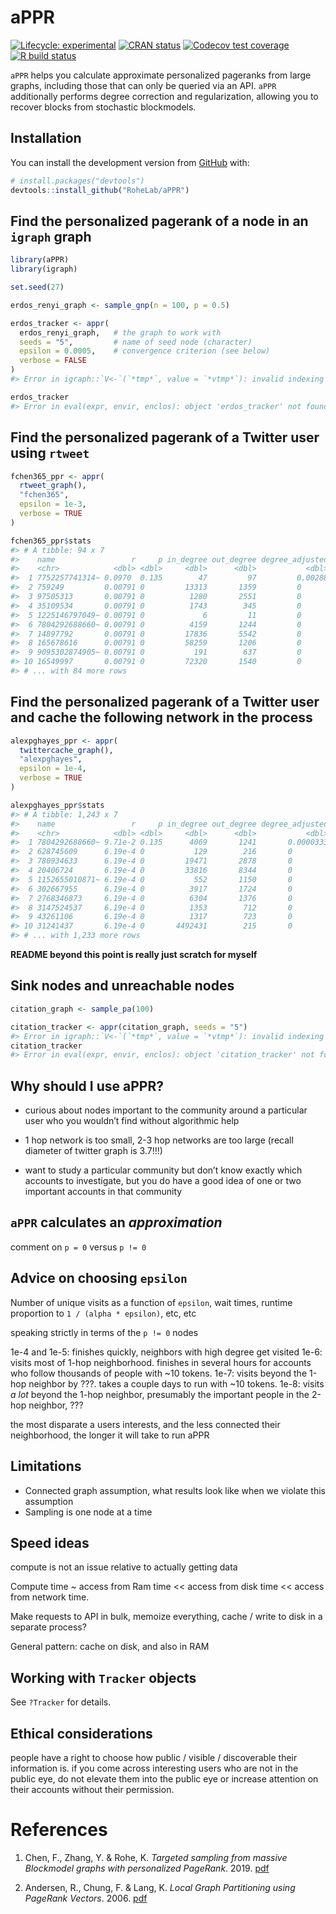 
<!-- README.md is generated from README.Rmd. Please edit that file -->

# aPPR

<!-- badges: start -->

[![Lifecycle:
experimental](https://img.shields.io/badge/lifecycle-experimental-orange.svg)](https://www.tidyverse.org/lifecycle/#experimental)
[![CRAN
status](https://www.r-pkg.org/badges/version/aPPR)](https://CRAN.R-project.org/package=aPPR)
[![Codecov test
coverage](https://codecov.io/gh/RoheLab/aPPR/branch/master/graph/badge.svg)](https://codecov.io/gh/RoheLab/aPPR?branch=master)
[![R build
status](https://github.com/RoheLab/aPPR/workflows/R-CMD-check/badge.svg)](https://github.com/RoheLab/aPPR/actions)
<!-- badges: end -->

`aPPR` helps you calculate approximate personalized pageranks from large
graphs, including those that can only be queried via an API. `aPPR`
additionally performs degree correction and regularization, allowing you
to recover blocks from stochastic blockmodels.

## Installation

You can install the development version from
[GitHub](https://github.com/) with:

``` r
# install.packages("devtools")
devtools::install_github("RoheLab/aPPR")
```

## Find the personalized pagerank of a node in an `igraph` graph

``` r
library(aPPR)
library(igraph)

set.seed(27)

erdos_renyi_graph <- sample_gnp(n = 100, p = 0.5)

erdos_tracker <- appr(
  erdos_renyi_graph,   # the graph to work with
  seeds = "5",         # name of seed node (character)
  epsilon = 0.0005,    # convergence criterion (see below)
  verbose = FALSE
)
#> Error in igraph::`V<-`(`*tmp*`, value = `*vtmp*`): invalid indexing

erdos_tracker
#> Error in eval(expr, envir, enclos): object 'erdos_tracker' not found
```

## Find the personalized pagerank of a Twitter user using `rtweet`

``` r
fchen365_ppr <- appr(
  rtweet_graph(),
  "fchen365",
  epsilon = 1e-3,
  verbose = TRUE
)

fchen365_ppr$stats
#> # A tibble: 94 x 7
#>    name                 r     p in_degree out_degree degree_adjusted regularized
#>    <chr>            <dbl> <dbl>     <dbl>      <dbl>           <dbl>       <dbl>
#>  1 7752257741314~ 0.0970  0.135        47         97         0.00288 0.000000116
#>  2 759249         0.00791 0         13313       1359         0       0          
#>  3 97505313       0.00791 0          1280       2551         0       0          
#>  4 35109534       0.00791 0          1743        345         0       0          
#>  5 1225146797049~ 0.00791 0             6         11         0       0          
#>  6 7804292688660~ 0.00791 0          4159       1244         0       0          
#>  7 14897792       0.00791 0         17836       5542         0       0          
#>  8 165678616      0.00791 0         58259       1206         0       0          
#>  9 9095302874905~ 0.00791 0           191        637         0       0          
#> 10 16549997       0.00791 0         72320       1540         0       0          
#> # ... with 84 more rows
```

## Find the personalized pagerank of a Twitter user and cache the following network in the process

``` r
alexpghayes_ppr <- appr(
  twittercache_graph(),
  "alexpghayes",
  epsilon = 1e-4,
  verbose = TRUE
)

alexpghayes_ppr$stats
#> # A tibble: 1,243 x 7
#>    name                 r     p in_degree out_degree degree_adjusted regularized
#>    <chr>            <dbl> <dbl>     <dbl>      <dbl>           <dbl>       <dbl>
#>  1 7804292688660~ 9.71e-2 0.135      4069       1241       0.0000333 0.000000909
#>  2 628745609      6.19e-4 0           129        216       0         0          
#>  3 780934633      6.19e-4 0         19471       2878       0         0          
#>  4 20406724       6.19e-4 0         33816       8344       0         0          
#>  5 1152655010871~ 6.19e-4 0           552       1150       0         0          
#>  6 302667955      6.19e-4 0          3917       1724       0         0          
#>  7 2768346873     6.19e-4 0          6304       1376       0         0          
#>  8 3147524537     6.19e-4 0          1353        712       0         0          
#>  9 43261106       6.19e-4 0          1317        723       0         0          
#> 10 31241437       6.19e-4 0       4492431        215       0         0          
#> # ... with 1,233 more rows
```

**README beyond this point is really just scratch for myself**

## Sink nodes and unreachable nodes

``` r
citation_graph <- sample_pa(100)

citation_tracker <- appr(citation_graph, seeds = "5")
#> Error in igraph::`V<-`(`*tmp*`, value = `*vtmp*`): invalid indexing
citation_tracker
#> Error in eval(expr, envir, enclos): object 'citation_tracker' not found
```

## Why should I use aPPR?

  - curious about nodes important to the community around a particular
    user who you wouldn’t find without algorithmic help

  - 1 hop network is too small, 2-3 hop networks are too large (recall
    diameter of twitter graph is 3.7\!\!\!)

  - want to study a particular community but don’t know exactly which
    accounts to investigate, but you do have a good idea of one or two
    important accounts in that community

## `aPPR` calculates an *approximation*

comment on `p = 0` versus `p != 0`

## Advice on choosing `epsilon`

Number of unique visits as a function of `epsilon`, wait times, runtime
proportion to `1 / (alpha * epsilon)`, etc, etc

speaking strictly in terms of the `p != 0` nodes

1e-4 and 1e-5: finishes quickly, neighbors with high degree get visited
1e-6: visits most of 1-hop neighborhood. finishes in several hours for
accounts who follow thousands of people with \~10 tokens. 1e-7: visits
beyond the 1-hop neighbor by ???. takes a couple days to run with \~10
tokens. 1e-8: visits *a lot* beyond the 1-hop neighbor, presumably the
important people in the 2-hop neighbor, ???

the most disparate a users interests, and the less connected their
neighborhood, the longer it will take to run aPPR

## Limitations

  - Connected graph assumption, what results look like when we violate
    this assumption
  - Sampling is one node at a time

## Speed ideas

compute is not an issue relative to actually getting data

Compute time \~ access from Ram time \<\< access from disk time \<\<
access from network time.

Make requests to API in bulk, memoize everything, cache / write to disk
in a separate process?

General pattern: cache on disk, and also in RAM

## Working with `Tracker` objects

See `?Tracker` for details.

## Ethical considerations

people have a right to choose how public / visible / discoverable their
information is. if you come across interesting users who are not in the
public eye, do not elevate them into the public eye or increase
attention on their accounts without their permission.

# References

1.  Chen, F., Zhang, Y. & Rohe, K. *Targeted sampling from massive
    Blockmodel graphs with personalized PageRank*. 2019.
    [pdf](https://arxiv.org/abs/1910.12937)

2.  Andersen, R., Chung, F. & Lang, K. *Local Graph Partitioning using
    PageRank Vectors*. 2006.
    [pdf](http://www.leonidzhukov.net/hse/2015/networks/papers/andersen06localgraph.pdf)
